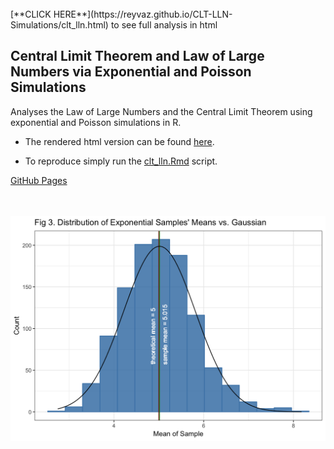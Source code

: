 <br>
[**CLICK HERE**](https://reyvaz.github.io/CLT-LLN-Simulations/clt_lln.html)
to see full analysis in html

## Central Limit Theorem and Law of Large Numbers via Exponential and Poisson Simulations

Analyses the Law of Large Numbers and the Central Limit Theorem using 
exponential and Poisson simulations in R. 

* The rendered html version can be found
[here](https://reyvaz.github.io/CLT-LLN-Simulations/clt_lln.html).   

* To reproduce simply run the [clt_lln.Rmd](clt_lln.Rmd) script. 

[GitHub Pages](https://reyvaz.github.io/CLT-LLN-Simulations/)  
<br><br>

<center>
<a href="https://reyvaz.github.io/CLT-LLN-Simulations/clt_lln.html" 
rel="see html report">
<img src="clt_lln_files/figure-html/expCLTplot-1.png" alt="Drawing" 
style="width: 600px;"/></a>
</center>
<br><br>